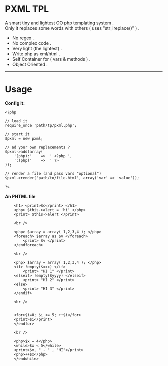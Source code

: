 PXML TPL
==========
A smart tiny and lightest OO php templating system . <br />
Only it replaces some words with others ( uses "str_ireplace()" ) . <br />
- No regex . <br />
- No complex code . <br />
- Very light (the lightest) . <br />
- Write php as xml/html . <br />
- Self Container for ( vars & methods ) . <br />
- Object Oriented . <br />

***

Usage
=========

**Config it:**
```
<?php

// load it
require_once 'path/tp/pxml.php';

// start it
$pxml = new pxml;

// ad your own replacements ?
$pxml->add(array(
    '(php):'    =>  ' <?php ',
    ':(php)'    =>  ' ?> '
));

// render a file (and pass vars "optional")
$pxml->render('path/to/file.html', array('var' => 'value'));

?>
```

**An PHTML file**
```
    <h1> <print>$c</print> </h1>
    <php> $this->alert = 'hi' </php>
    <print> $this->alert </print>
    
    <br />
    
    <php> $array = array( 1,2,3,4 ); </php>
    <foreach> $array as $v </foreach>
        <print> $v </print>
    </endforeach>
    
    <br />
    
    <php> $array = array( 1,2,3,4 ); </php>
    <if> !empty($xxx) </if>
        <print> "HI 1" </print>
    <elseif> !empty($yyyy) </elseif>
        <print> "HI 2" </print>
    <else> 
        <print> "HI 3" </print>
    </endif>
    
    <br />
    
    
    <for>$i=0; $i <= 5; ++$i</for>
    <print>$i</print>
    </endfor>
    
    <br />
    
    <php>$x = 4</php>
    <while>$x < 5</while>
    <print>$x, " - " , "HI"</print>
    <php>++$x</php>
    </endwhile>
```
